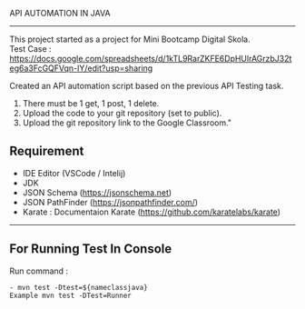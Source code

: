 API AUTOMATION IN JAVA
- - - - 

This project started as a project for Mini Bootcamp Digital Skola. <br />
Test Case : <br />
https://docs.google.com/spreadsheets/d/1kTL9RarZKFE6DpHUlrAGrzbJ32teg6a3FcGQFVqn-IY/edit?usp=sharing

Created an API automation script based on the previous API Testing task.
1. There must be 1 get, 1 post, 1 delete.
2. Upload the code to your git repository (set to public).
3. Upload the git repository link to the Google Classroom."

Requirement
-------

* IDE Editor (VSCode / Intelij)
* JDK
* JSON Schema (https://jsonschema.net)
* JSON PathFinder (https://jsonpathfinder.com/)
* Karate : Documentaion Karate (https://github.com/karatelabs/karate)
----------

 
## For Running Test In Console ##
Run command :

    - mvn test -Dtest=${nameclassjava} 
    Example mvn test -DTest=Runner
